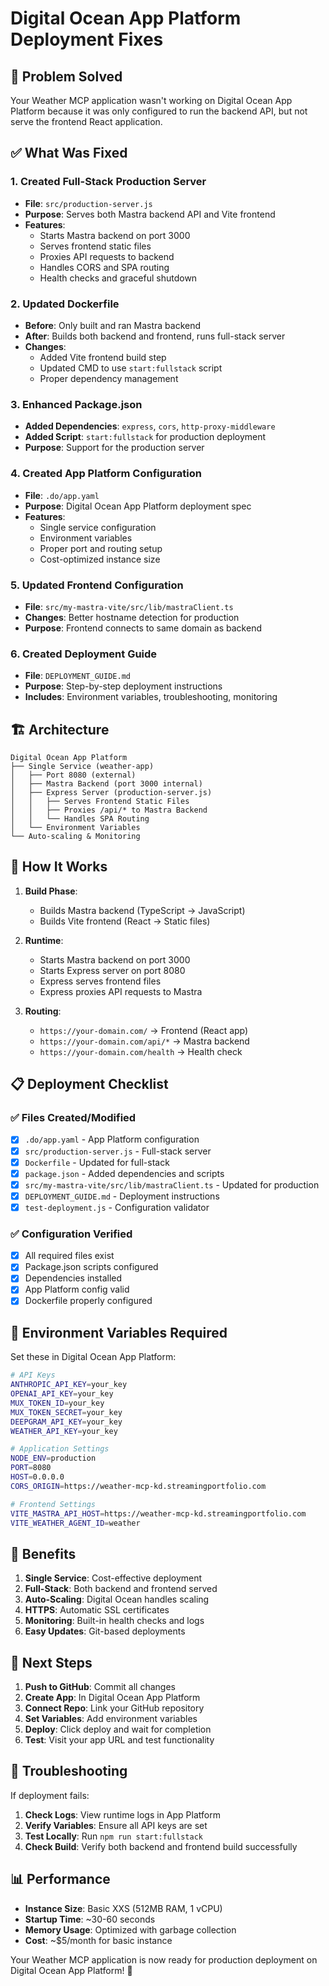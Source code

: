 # Digital Ocean App Platform Deployment Fixes

## 🎯 Problem Solved
Your Weather MCP application wasn't working on Digital Ocean App Platform because it was only configured to run the backend API, but not serve the frontend React application.

## ✅ What Was Fixed

### 1. **Created Full-Stack Production Server**
- **File**: `src/production-server.js`
- **Purpose**: Serves both Mastra backend API and Vite frontend
- **Features**:
  - Starts Mastra backend on port 3000
  - Serves frontend static files
  - Proxies API requests to backend
  - Handles CORS and SPA routing
  - Health checks and graceful shutdown

### 2. **Updated Dockerfile**
- **Before**: Only built and ran Mastra backend
- **After**: Builds both backend and frontend, runs full-stack server
- **Changes**:
  - Added Vite frontend build step
  - Updated CMD to use `start:fullstack` script
  - Proper dependency management

### 3. **Enhanced Package.json**
- **Added Dependencies**: `express`, `cors`, `http-proxy-middleware`
- **Added Script**: `start:fullstack` for production deployment
- **Purpose**: Support for the production server

### 4. **Created App Platform Configuration**
- **File**: `.do/app.yaml`
- **Purpose**: Digital Ocean App Platform deployment spec
- **Features**:
  - Single service configuration
  - Environment variables
  - Proper port and routing setup
  - Cost-optimized instance size

### 5. **Updated Frontend Configuration**
- **File**: `src/my-mastra-vite/src/lib/mastraClient.ts`
- **Changes**: Better hostname detection for production
- **Purpose**: Frontend connects to same domain as backend

### 6. **Created Deployment Guide**
- **File**: `DEPLOYMENT_GUIDE.md`
- **Purpose**: Step-by-step deployment instructions
- **Includes**: Environment variables, troubleshooting, monitoring

## 🏗️ Architecture

```
Digital Ocean App Platform
├── Single Service (weather-app)
│   ├── Port 8080 (external)
│   ├── Mastra Backend (port 3000 internal)
│   ├── Express Server (production-server.js)
│   │   ├── Serves Frontend Static Files
│   │   ├── Proxies /api/* to Mastra Backend
│   │   └── Handles SPA Routing
│   └── Environment Variables
└── Auto-scaling & Monitoring
```

## 🚀 How It Works

1. **Build Phase**:
   - Builds Mastra backend (TypeScript → JavaScript)
   - Builds Vite frontend (React → Static files)

2. **Runtime**:
   - Starts Mastra backend on port 3000
   - Starts Express server on port 8080
   - Express serves frontend files
   - Express proxies API requests to Mastra

3. **Routing**:
   - `https://your-domain.com/` → Frontend (React app)
   - `https://your-domain.com/api/*` → Mastra backend
   - `https://your-domain.com/health` → Health check

## 📋 Deployment Checklist

### ✅ Files Created/Modified
- [x] `.do/app.yaml` - App Platform configuration
- [x] `src/production-server.js` - Full-stack server
- [x] `Dockerfile` - Updated for full-stack
- [x] `package.json` - Added dependencies and scripts
- [x] `src/my-mastra-vite/src/lib/mastraClient.ts` - Updated for production
- [x] `DEPLOYMENT_GUIDE.md` - Deployment instructions
- [x] `test-deployment.js` - Configuration validator

### ✅ Configuration Verified
- [x] All required files exist
- [x] Package.json scripts configured
- [x] Dependencies installed
- [x] App Platform config valid
- [x] Dockerfile properly configured

## 🔧 Environment Variables Required

Set these in Digital Ocean App Platform:

```bash
# API Keys
ANTHROPIC_API_KEY=your_key
OPENAI_API_KEY=your_key
MUX_TOKEN_ID=your_key
MUX_TOKEN_SECRET=your_key
DEEPGRAM_API_KEY=your_key
WEATHER_API_KEY=your_key

# Application Settings
NODE_ENV=production
PORT=8080
HOST=0.0.0.0
CORS_ORIGIN=https://weather-mcp-kd.streamingportfolio.com

# Frontend Settings
VITE_MASTRA_API_HOST=https://weather-mcp-kd.streamingportfolio.com
VITE_WEATHER_AGENT_ID=weather
```

## 🎉 Benefits

1. **Single Service**: Cost-effective deployment
2. **Full-Stack**: Both backend and frontend served
3. **Auto-Scaling**: Digital Ocean handles scaling
4. **HTTPS**: Automatic SSL certificates
5. **Monitoring**: Built-in health checks and logs
6. **Easy Updates**: Git-based deployments

## 🚀 Next Steps

1. **Push to GitHub**: Commit all changes
2. **Create App**: In Digital Ocean App Platform
3. **Connect Repo**: Link your GitHub repository
4. **Set Variables**: Add environment variables
5. **Deploy**: Click deploy and wait for completion
6. **Test**: Visit your app URL and test functionality

## 🐛 Troubleshooting

If deployment fails:

1. **Check Logs**: View runtime logs in App Platform
2. **Verify Variables**: Ensure all API keys are set
3. **Test Locally**: Run `npm run start:fullstack`
4. **Check Build**: Verify both backend and frontend build successfully

## 📊 Performance

- **Instance Size**: Basic XXS (512MB RAM, 1 vCPU)
- **Startup Time**: ~30-60 seconds
- **Memory Usage**: Optimized with garbage collection
- **Cost**: ~$5/month for basic instance

Your Weather MCP application is now ready for production deployment on Digital Ocean App Platform! 🎉
